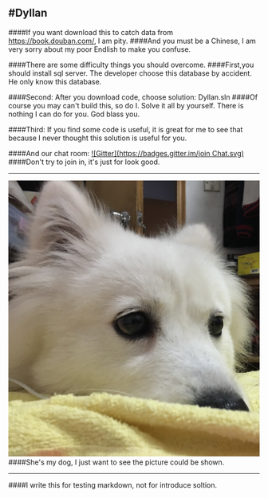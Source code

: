 #Dyllan
---
####If you want download this to catch data from https://book.douban.com/, I am pity. 
####And you must be a Chinese, I am very sorry about my poor Endlish to make you confuse. 

####There are some difficulty things you should overcome. 
####First,you should install sql server. The developer choose this database by accident. He only know this database.  

####Second: After you download code, choose solution: Dyllan.sln 
####Of course you may can't build this, so do I. Solve it all by yourself. There is nothing I can do for you. God blass you. 

####Third: If you find some code is useful, it is great for me to see that because I never thought this solution is useful for you. 

####And our chat room: 
[![Gitter](https://badges.gitter.im/join Chat.svg)](https://gitter.im/LuoWeiweiGithub/Dyllan) 
####Don't try to join in, it's just for look good. 

---
![Dog](https://github.com/LiangYanZhejiang/DoubanSpider/blob/master/Pic/Dog.JPG?raw=true) 
####She's my dog, I just want to see the picture could be shown.

---
####I write this for testing markdown, not for introduce soltion.
